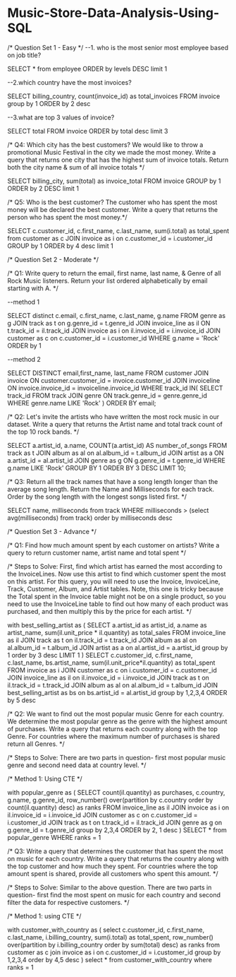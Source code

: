 # Music-Store-Data-Analysis-Using-SQL

/* Question Set 1 - Easy */
--1. who is the most senior most employee based on job title?

SELECT * from employee
ORDER by levels DESC
limit 1

--2.which country have the most invoices?

SELECT 
	billing_country,
	count(invoice_id) as total_invoices
FROM invoice
group by 1
ORDER by 2 desc

--3.what are top 3 values of invoice?

SELECT total FROM invoice
ORDER by total desc
limit 3

/* Q4: Which city has the best customers? We would like to throw a promotional Music Festival in the city we made the most money. 
Write a query that returns one city that has the highest sum of invoice totals. 
Return both the city name & sum of all invoice totals */

SELECT
	billing_city,
	sum(total) as invoice_total
FROM invoice
GROUP by 1
ORDER by 2 DESC
limit 1

/* Q5: Who is the best customer? The customer who has spent the most money will be declared the best customer. 
Write a query that returns the person who has spent the most money.*/

SELECT
	c.customer_id,
	c.first_name,
	c.last_name,
	sum(i.total) as total_spent
from customer as c
JOIN invoice as i
on c.customer_id = i.customer_id
GROUP by 1
ORDER by 4 desc
limit 1

/* Question Set 2 - Moderate */

/* Q1: Write query to return the email, first name, last name, & Genre of all Rock Music listeners. 
Return your list ordered alphabetically by email starting with A. */

--method 1

SELECT 
	distinct c.email,
	c.first_name,
	c.last_name,
	g.name
FROM genre as g
JOIN track as t
on g.genre_id = t.genre_id
JOIN invoice_line as il
ON t.track_id = il.track_id
JOIN invoice as i
on il.invoice_id = i.invoice_id
JOIN customer as c
on c.customer_id = i.customer_id
WHERE
	g.name = 'Rock'
ORDER by 1

--method 2

SELECT DISTINCT email,first_name, last_name
FROM customer
JOIN invoice ON customer.customer_id = invoice.customer_id
JOIN invoiceline ON invoice.invoice_id = invoiceline.invoice_id
WHERE track_id IN(
	SELECT track_id FROM track
	JOIN genre ON track.genre_id = genre.genre_id
	WHERE genre.name LIKE 'Rock'
)
ORDER BY email;


/* Q2: Let's invite the artists who have written the most rock music in our dataset. 
Write a query that returns the Artist name and total track count of the top 10 rock bands. */

SELECT 
	a.artist_id, 
	a.name,
	COUNT(a.artist_id) AS number_of_songs
FROM track as t
JOIN album as al
on al.album_id = t.album_id
JOIN artist as a
ON a.artist_id = al.artist_id
JOIN genre as g
ON g.genre_id = t.genre_id
WHERE g.name LIKE 'Rock'
GROUP BY 1
ORDER BY 3 DESC
LIMIT 10;

/* Q3: Return all the track names that have a song length longer than the average song length. 
Return the Name and Milliseconds for each track. Order by the song length with the longest songs listed first. */

SELECT 
	name,
	milliseconds
from track
WHERE
	milliseconds > (select avg(milliseconds)
					from track)
order by milliseconds desc

/* Question Set 3 - Advance */

/* Q1: Find how much amount spent by each customer on artists? Write a query to return customer name, artist name and total spent */

/* Steps to Solve: First, find which artist has earned the most according to the InvoiceLines. Now use this artist to find 
which customer spent the most on this artist. For this query, you will need to use the Invoice, InvoiceLine, Track, Customer, 
Album, and Artist tables. Note, this one is tricky because the Total spent in the Invoice table might not be on a single product, 
so you need to use the InvoiceLine table to find out how many of each product was purchased, and then multiply this by the price
for each artist. */

with best_selling_artist as 
(
SELECT
	a.artist_id as artist_id,
	a.name as artist_name,
	sum(il.unit_price * il.quantity) as total_sales
FROM invoice_line as il
JOIN track as t
on il.track_id = t.track_id
JOIN album as al
on al.album_id = t.album_id
JOIN artist as a
on al.artist_id = a.artist_id
group by 1
order by 3 desc
LIMIT 1
)
SELECT
	c.customer_id,
	c.first_name,
	c.last_name,
	bs.artist_name,
	sum(il.unit_price*il.quantity) as total_spent
FROM invoice as i
JOIN customer as c
on i.customer_id = c.customer_id
JOIN invoice_line as il
on il.invoice_id = i.invoice_id
JOIN track as t
on il.track_id = t.track_id
JOIN album as al
on al.album_id = t.album_id
JOIN best_selling_artist as bs
on bs.artist_id = al.artist_id
group by 1,2,3,4
ORDER by 5 desc

/* Q2: We want to find out the most popular music Genre for each country. We determine the most popular genre as the genre 
with the highest amount of purchases. Write a query that returns each country along with the top Genre. For countries where 
the maximum number of purchases is shared return all Genres. */

/* Steps to Solve:  There are two parts in question- first most popular music genre and second need data at country level. */

/* Method 1: Using CTE */

with popular_genre as
(
SELECT
	count(il.quantity) as purchases,
	c.country,
	g.name,
	g.genre_id,
	row_number() over(partition by c.country order by count(il.quantity) desc) as ranks
FROM invoice_line as il
JOIN invoice as i
on il.invoice_id = i.invoice_id
JOIN customer as c
on c.customer_id = i.customer_id
JOIN track as t
on t.track_id = il.track_id
JOIN genre as g
on g.genre_id = t.genre_id
group by 2,3,4
ORDER by 2, 1 desc
)
SELECT * from popular_genre
WHERE
	ranks = 1

/* Q3: Write a query that determines the customer that has spent the most on music for each country. 
Write a query that returns the country along with the top customer and how much they spent. 
For countries where the top amount spent is shared, provide all customers who spent this amount. */

/* Steps to Solve:  Similar to the above question. There are two parts in question- 
first find the most spent on music for each country and second filter the data for respective customers. */

/* Method 1: using CTE */

with customer_with_country as
(
select
	c.customer_id,
	c.first_name,
	c.last_name,
	i.billing_country,
	sum(i.total) as total_spent,
	row_number() over(partition by i.billing_country order by sum(total) desc) as ranks
from customer as c
join invoice as i
on c.customer_id = i.customer_id
group by 1,2,3,4
order by 4,5 desc
)
select * from customer_with_country
where
	ranks = 1
